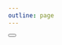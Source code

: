 ```yaml
---
outline: page
---
```


<script setup>
import CodeMirror from 'vue-codemirror6';

import { onMounted, ref } from 'vue';

const algorithms = ref(null);
const selectedAlgorithm = ref(null);
const autoFilteredAlg = ref([]);

const selectButtonValue = ref({ name: 'Paper' });
const selectButtonValues = ref([{ name: 'Paper' }, { name: 'Extended' }]);

const examples = ref(null);
const selectedExample = ref(null);
const autoFilteredEx = ref([]);

const code = ref('');
const loading = ref(false);

function load() {
    loading.value = true;
    setTimeout(() => (loading.value = false), 200);
}

onMounted(() => {
    algorithms.value = [
        { name: 'Algorithm W', code: 'W' },
        { name: 'Elementary Type Inference', code: 'Elementary' },
    ];
    examples.value = [
        { name: '(\\x. x) 1', code: '(\\x. x) 1' },
        { name: 'let id = \\x. x in (id 1, id True)', code: 'let id = \\x. x in (id 1, id True)' },
    ];
});

function searchAlgorithm(event) {
    if (!event.query.trim().length) {
        autoFilteredAlg.value = [...algorithms.value];
    } else {
        autoFilteredAlg.value = algorithms.value.filter((alg) => {
            return alg.name.toLowerCase().startsWith(event.query.toLowerCase());
        });
    };
}

function searchExample(event) {
    if (!event.query.trim().length) {
        autoFilteredEx.value = [...examples.value];
    } else {
        autoFilteredEx.value = examples.value.filter((ex) => {
            return ex.name.toLowerCase().startsWith(event.query.toLowerCase());
        });
    };
}

function handleExampleSelect(event) {
  const selected = event.value;
  if (selected && selected.code) {
    code.value = selected.code;
  }
}
</script>


<div class="flex flex-wrap items-start gap-4 mb-4">
    <AutoComplete v-model="selectedAlgorithm" :suggestions="autoFilteredAlg" optionLabel="name"
        placeholder="Select Algorithm" dropdown display="chip" @complete="searchAlgorithm($event)" />
    <SelectButton v-model="selectButtonValue" :options="selectButtonValues" optionLabel="name" />
</div>

<div class="flex flex-wrap items-start gap-4 mb-4">
    <AutoComplete v-model="selectedExample" :suggestions="autoFilteredEx" optionLabel="name"
        placeholder="Load Example Program" dropdown display="chip" @complete="searchExample($event)"
        @option-select="handleExampleSelect" />
    <Button type="button" label="Infer" icon="pi pi-caret-right" :loading="loading" @click="load" />
</div>

<div class="mt-2 mb-2">
    <code-mirror v-model="code" basic></code-mirror>
</div>

